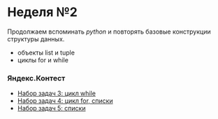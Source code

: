# Неделя №2

Продолжаем вспоминать *python* и повторять базовые конструкции структуры данных.

- объекты list и tuple
- циклы for и while

### Яндекс.Контест

* [Набор задач 3: цикл while](https://official.contest.yandex.ru/contest/40271/standings)
* [Набор задач 4: цикл for, списки](https://official.contest.yandex.ru/contest/40286/problems/)
* [Набор задач 5: списки](https://official.contest.yandex.ru/contest/40290/standings/)
